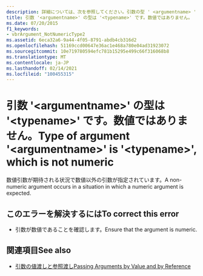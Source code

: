 ```yaml
---
description: 詳細については、次を参照してください。引数の型 ' <argumentname> ' は <typename> 、数値ではなく ' ' です。
title: 引数 '<argumentname>' の型は '<typename>' です。数値ではありません。
ms.date: 07/20/2015
f1_keywords:
- vbrArgument_NotNumericType2
ms.assetid: 6eca32a6-9a44-4f05-8791-abdb4cb316d2
ms.openlocfilehash: 51169ccd00647e36ac1e468a780e04ad31923072
ms.sourcegitcommit: 10e719780594efc781b15295e499c66f316068b8
ms.translationtype: MT
ms.contentlocale: ja-JP
ms.lasthandoff: 02/14/2021
ms.locfileid: "100455315"
---
```

# <a name="type-of-argument-argumentname-is-typename-which-is-not-numeric"></a><span data-ttu-id="d2bb9-103">引数 '\<argumentname>' の型は '\<typename>' です。数値ではありません。</span><span class="sxs-lookup"><span data-stu-id="d2bb9-103">Type of argument '\<argumentname>' is '\<typename>', which is not numeric</span></span>

<span data-ttu-id="d2bb9-104">数値引数が期待される状況で数値以外の引数が指定されています。</span><span class="sxs-lookup"><span data-stu-id="d2bb9-104">A non-numeric argument occurs in a situation in which a numeric argument is expected.</span></span>  
  
## <a name="to-correct-this-error"></a><span data-ttu-id="d2bb9-105">このエラーを解決するには</span><span class="sxs-lookup"><span data-stu-id="d2bb9-105">To correct this error</span></span>  
  
- <span data-ttu-id="d2bb9-106">引数が数値であることを確認します。</span><span class="sxs-lookup"><span data-stu-id="d2bb9-106">Ensure that the argument is numeric.</span></span>  
  
## <a name="see-also"></a><span data-ttu-id="d2bb9-107">関連項目</span><span class="sxs-lookup"><span data-stu-id="d2bb9-107">See also</span></span>

- [<span data-ttu-id="d2bb9-108">引数の値渡しと参照渡し</span><span class="sxs-lookup"><span data-stu-id="d2bb9-108">Passing Arguments by Value and by Reference</span></span>](../programming-guide/language-features/procedures/passing-arguments-by-value-and-by-reference.md)
